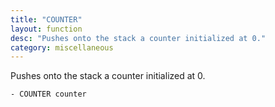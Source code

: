 ```yaml
---
title: "COUNTER"
layout: function
desc: "Pushes onto the stack a counter initialized at 0."
category: miscellaneous
---
```


Pushes onto the stack a counter initialized at 0.

```
- COUNTER counter
```